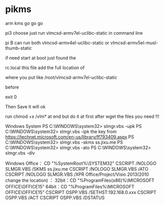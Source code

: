 # pikms
arm kms go go go

pi3 choose 
just run vlmcsd-armv7el-uclibc-static in command line

pi B 
can run both vlmcsd-armv4el-uclibc-static or vlmcsd-armv5el-musl-thumb-static

if need start at boot just found the 

rc.local this file add the full location of 

where you put like 
/root/vlmcsd-armv7el-uclibc-static 

before

exit 0 

Then Save it will ok


run chmod +x /vlm* at end but do it at first after wget the files you need !!!

Windows System
PS C:\WINDOWS\system32> slmgr.vbs -upk
PS C:\WINDOWS\system32> slmgr.vbs -ipk  the key from https://technet.microsoft.com/en-us/library/ff793409.aspx
PS C:\WINDOWS\system32> slmgr.vbs -skms ss.jixu.me
PS C:\WINDOWS\system32> slmgr.vbs -ato
PS C:\WINDOWS\system32> slmgr.vbs -dlv



Windows Office：
CD "%SystemRoot%\SYSTEM32"
CSCRIPT /NOLOGO SLMGR.VBS /SKMS ss.jixu.me
CSCRIPT /NOLOGO SLMGR.VBS /ATO
CSCRIPT /NOLOGO SLMGR.VBS /XPR
Office/Project/Visio 2013(2010 change the location) ：
32bit：CD "%ProgramFiles(x86)%\MICROSOFT OFFICE\OFFICE15"
64bit：CD "%ProgramFiles%\MICROSOFT OFFICE\OFFICE15"
CSCRIPT OSPP.VBS /SETHST:192.168.0.xxx
CSCRIPT OSPP.VBS /ACT
CSCRIPT OSPP.VBS /DSTATUS
